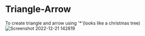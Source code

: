 # Triangle-Arrow
To create triangle and arrow using '*'(looks like a christmas tree)
![Screenshot 2022-12-21 142819](https://user-images.githubusercontent.com/91246899/208842286-0c4c16ee-59cd-4a69-9f34-0beca2258190.png)
